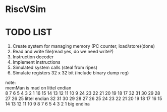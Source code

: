 # RiscVSim

# TODO LIST
1. Create system for managing memory (PC counter, load/store)(done)
2. Read and write file(read yes, do we need write?)
3. Instruction decoder
4. Implement instructions
5. Simulated system calls (steal from ripes)
6. Simulate registers 32 x 32 bit (include binary dump reg)


note:\
memMan is mad on littel endian\
8  7  6  5  4  3  2  1    16 15 14 13 12 11 10 9    24 23 22 21 20 19 18 17   32 31 30 29 28 27 26 25 littel endian
32 31 30 29 28 27 26 25   24 23 22 21 20 19 18 17   16 15 14 13 12 11 10 9    8  7  6  5  4  3  2  1  big endina